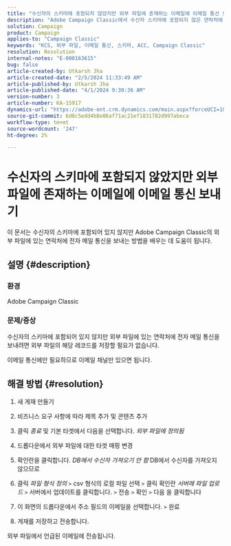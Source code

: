 ```yaml
---
title: "수신자의 스키마에 포함되지 않았지만 외부 파일에 존재하는 이메일에 이메일 통신 보내기"
description: "Adobe Campaign Classic에서 수신자 스키마에 포함되지 않은 연락처에 이메일 통신을 보내는 방법을 알아봅니다."
solution: Campaign
product: Campaign
applies-to: "Campaign Classic"
keywords: "KCS, 외부 파일, 이메일 통신, 스키마, ACC, Campaign Classic"
resolution: Resolution
internal-notes: "E-000163615"
bug: false
article-created-by: Utkarsh Jha
article-created-date: "2/5/2024 11:33:49 AM"
article-published-by: Utkarsh Jha
article-published-date: "4/1/2024 9:30:36 AM"
version-number: 3
article-number: KA-15917
dynamics-url: "https://adobe-ent.crm.dynamics.com/main.aspx?forceUCI=1&pagetype=entityrecord&etn=knowledgearticle&id=2d30ec6d-1ac4-ee11-9079-6045bd0065f9"
source-git-commit: 6d0c5edd4b8e06af71ac21ef1831782d997abeca
workflow-type: tm+mt
source-wordcount: '247'
ht-degree: 2%

---
```


# 수신자의 스키마에 포함되지 않았지만 외부 파일에 존재하는 이메일에 이메일 통신 보내기


이 문서는 수신자의 스키마에 포함되어 있지 않지만 Adobe Campaign Classic의 외부 파일에 있는 연락처에 전자 메일 통신을 보내는 방법을 배우는 데 도움이 됩니다.

## 설명 {#description}


### <b>환경</b>

Adobe Campaign Classic



### 문제/증상

수신자의 스키마에 포함되어 있지 않지만 외부 파일에 있는 연락처에 전자 메일 통신을 보내려면 외부 파일의 해당 레코드를 저장할 필요가 없습니다.

이메일 통신에만 필요하므로 이메일 채널만 있으면 됩니다.


## 해결 방법 {#resolution}


1. 새 게재 만들기


2. 비즈니스 요구 사항에 따라 제목 추가 및 콘텐츠 추가


3. 클릭 *종료* 및 기본 타겟에서 다음을 선택합니다. *외부 파일에 정의됨*


4. 드롭다운에서 외부 파일에 대한 타겟 매핑 변경


5. 확인란을 클릭합니다. *DB에서 수신자 가져오기 안 함* DB에서 수신자를 가져오지 않으므로


6. 클릭 *파일 형식 정의* `>`  csv 형식의 로컬 파일 선택 `>`  클릭 확인란 *서버에 파일 업로드* `>`  서버에서 업데이트를 클릭합니다. `>`  전송 `>`  확인 `>`  다음 을 클릭합니다


7. 이 화면의 드롭다운에서 주소 필드의 이메일을 선택합니다. `>`  완료


8. 게재를 저장하고 전송합니다.




외부 파일에서 언급된 이메일에 전송됩니다.


